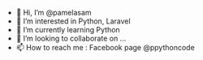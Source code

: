 - 👋 Hi, I’m @pamelasam
- 👀 I’m interested in Python, Laravel
- 🌱 I’m currently learning Python
- 💞️ I’m looking to collaborate on ...
- 📫 How to reach me : Facebook page @ppythoncode

<!---
pamelasam/pamelasam is a ✨ special ✨ repository because its `README.md` (this file) appears on your GitHub profile.
You can click the Preview link to take a look at your changes.
--->
